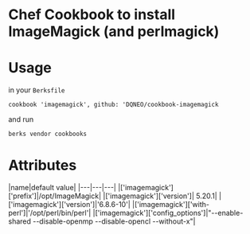 # Chef Cookbook to install ImageMagick (and perlmagick)

# Usage

in your `Berksfile`
```
cookbook 'imagemagick', github: 'DQNEO/cookbook-imagemagick
```

and run
```
berks vendor cookbooks
```

# Attributes

|name|default value|
|---|---|---|
|['imagemagick']['prefix']|/opt/ImageMagick|
|['imagemagick']['version']| 5.20.1|
|['imagemagick']['version']|'6.8.6-10'|
|['imagemagick']['with-perl']|'/opt/perl/bin/perl'|
|['imagemagick']['config_options']|"--enable-shared --disable-openmp --disable-opencl --without-x"|

